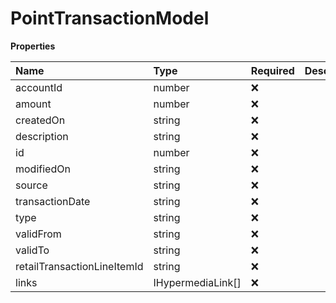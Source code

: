 # PointTransactionModel

**Properties**

| Name                        | Type              | Required | Description |
| :-------------------------- | :---------------- | :------- | :---------- |
| accountId                   | number            | ❌       |             |
| amount                      | number            | ❌       |             |
| createdOn                   | string            | ❌       |             |
| description                 | string            | ❌       |             |
| id                          | number            | ❌       |             |
| modifiedOn                  | string            | ❌       |             |
| source                      | string            | ❌       |             |
| transactionDate             | string            | ❌       |             |
| type                        | string            | ❌       |             |
| validFrom                   | string            | ❌       |             |
| validTo                     | string            | ❌       |             |
| retailTransactionLineItemId | string            | ❌       |             |
| links                       | IHypermediaLink[] | ❌       |             |
